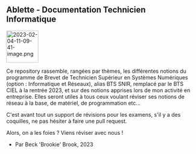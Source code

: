 ## Ablette - Documentation Technicien Informatique

<img title="" src="file:///C:/Users/Rachel_Abeille/OneDrive%20-%20CFAI%20D'Auvergne/Images/21e8ca464334b9e61db87ebbef61c07c26a5abe5.png" alt="2023-02-04-11-09-41-image.png" width="85" data-align="center">

Ce repository rassemble, rangées par thèmes, les différentes notions du programme de Brevet de Technicien Supérieur en Systèmes Numériques (option : Informatique et Réseaux), alias BTS SNIR, remplacé par le BTS CIEL à la rentrée 2023, et sur des notions apprises lors de mon activité en entreprise. Elles seront utiles à tous ceux voulant réviser ses notions de réseau à la base, de matériel, de programmation etc...



C'est avant tout un support de révisions pour les examens, s'il y a des coquilles, ne pas hésiter à faire une pull request.

Alors, on a les foies ? Viens réviser avec nous !

- Par Beck 'Brookie' Brook, 2023
